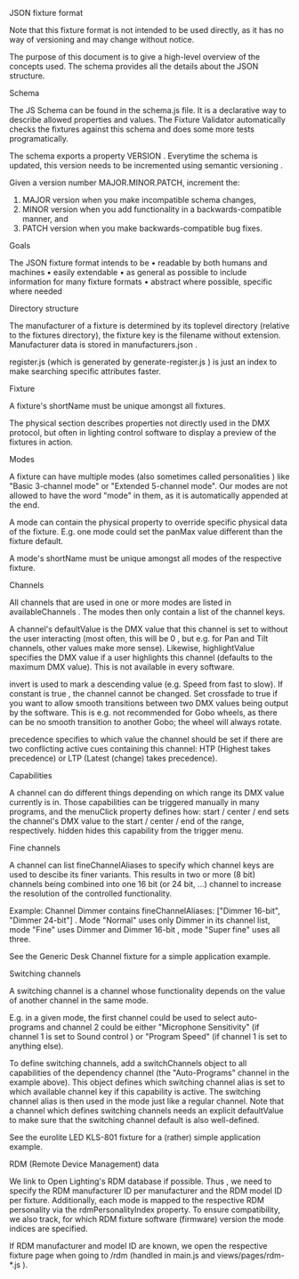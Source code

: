 
JSON fixture format

Note that this fixture format is not intended to be used directly, as it has no way of versioning and may change without notice.

The purpose of this document is to give a high-level overview of the concepts used. The schema provides all the details about the JSON structure.

Schema

The JS Schema can be found in the schema.js file. It is a declarative way to describe allowed properties and values. The Fixture Validator automatically checks the fixtures against this schema and does some more tests programatically.

The schema exports a property VERSION . Everytime the schema is updated, this version needs to be incremented using semantic versioning .

Given a version number MAJOR.MINOR.PATCH, increment the:
1. MAJOR version when you make incompatible schema changes,
2. MINOR version when you add functionality in a backwards-compatible manner, and
3. PATCH version when you make backwards-compatible bug fixes.

Goals

The JSON fixture format intends to be
• readable by both humans and machines
• easily extendable
• as general as possible to include information for many fixture formats
• abstract where possible, specific where needed

Directory structure

The manufacturer of a fixture is determined by its toplevel directory (relative to the fixtures directory), the fixture key is the filename without extension. Manufacturer data is stored in manufacturers.json .

 register.js (which is generated by generate-register.js ) is just an index to make searching specific attributes faster.

Fixture

A fixture's shortName must be unique amongst all fixtures.

The physical section describes properties not directly used in the DMX protocol, but often in lighting control software to display a preview of the fixtures in action.

Modes

A fixture can have multiple modes (also sometimes called personalities ) like "Basic 3-channel mode" or "Extended 5-channel mode". Our modes are not allowed to have the word "mode" in them, as it is automatically appended at the end.

A mode can contain the physical property to override specific physical data of the fixture. E.g. one mode could set the panMax value different than the fixture default.

A mode's shortName must be unique amongst all modes of the respective fixture.

Channels

All channels that are used in one or more modes are listed in availableChannels . The modes then only contain a list of the channel keys.

A channel's defaultValue is the DMX value that this channel is set to without the user interacting (most often, this will be 0 , but e.g. for Pan and Tilt channels, other values make more sense). Likewise, highlightValue specifies the DMX value if a user highlights this channel (defaults to the maximum DMX value). This is not available in every software.

 invert is used to mark a descending value (e.g. Speed from fast to slow). If constant is true , the channel cannot be changed. Set crossfade to true if you want to allow smooth transitions between two DMX values being output by the software. This is e.g. not recommended for Gobo wheels, as there can be no smooth transition to another Gobo; the wheel will always rotate.

 precedence specifies to which value the channel should be set if there are two conflicting active cues containing this channel: HTP (Highest takes precedence) or LTP (Latest (change) takes precedence).

Capabilities

A channel can do different things depending on which range its DMX value currently is in. Those capabilities can be triggered manually in many programs, and the menuClick property defines how: start / center / end sets the channel's DMX value to the start / center / end of the range, respectively. hidden hides this capability from the trigger menu.

Fine channels

A channel can list fineChannelAliases to specify which channel keys are used to descibe its finer variants. This results in two or more (8 bit) channels being combined into one 16 bit (or 24 bit, ...) channel to increase the resolution of the controlled functionality.

Example: Channel Dimmer contains fineChannelAliases: ["Dimmer 16-bit", "Dimmer 24-bit"] . Mode "Normal" uses only Dimmer in its channel list, mode "Fine" uses Dimmer and Dimmer 16-bit , mode "Super fine" uses all three.

See the Generic Desk Channel fixture for a simple application example.

Switching channels

A switching channel is a channel whose functionality depends on the value of another channel in the same mode.

E.g. in a given mode, the first channel could be used to select auto-programs and channel 2 could be either "Microphone Sensitivity" (if channel 1 is set to Sound control ) or "Program Speed" (if channel 1 is set to anything else).

To define switching channels, add a switchChannels object to all capabilities of the dependency channel (the "Auto-Programs" channel in the example above). This object defines which switching channel alias is set to which available channel key if this capability is active. The switching channel alias is then used in the mode just like a regular channel. Note that a channel which defines switching channels needs an explicit defaultValue to make sure that the switching channel default is also well-defined.

See the eurolite LED KLS-801 fixture for a (rather) simple application example.

RDM (Remote Device Management) data

We link to Open Lighting's RDM database if possible. Thus , we need to specify the RDM manufacturer ID per manufacturer and the RDM model ID per fixture. Additionally, each mode is mapped to the respective RDM personality via the rdmPersonalityIndex property. To ensure compatibility, we also track, for which RDM fixture software (firmware) version the mode indices are specified.

If RDM manufacturer and model ID are known, we open the respective fixture page when going to /rdm (handled in main.js and views/pages/rdm-*.js ).